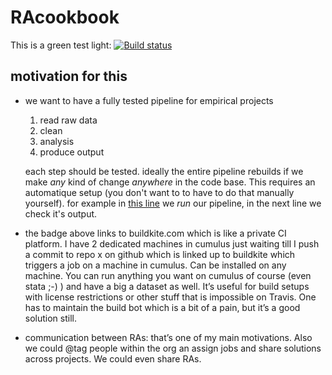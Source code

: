 # RAcookbook

This is a green test light: [![Build status](https://badge.buildkite.com/352e8b15b2e5aeb644fa43740cfebceda8883f0d7c5ff459e7.svg)](https://buildkite.com/sciencespoecon/racookbook)

## motivation for this

- we want to have a fully tested pipeline for empirical projects
    1. read raw data
    1. clean
    1. analysis
    1. produce output
    
    each step should be tested. ideally the entire pipeline rebuilds if we make *any* kind of change *anywhere* in the code base. This requires an automatique setup (you don't want to to have to do that manually yourself). for example in [this line](https://github.com/ScPoEcon/RAcookbook/blob/master/tests/testthat/test-my-test.R#L8) we *run* our pipeline, in the next line we check it's output.
- the badge above links to buildkite.com which is like a private CI platform. I have 2 dedicated machines in cumulus just waiting till I push a commit to repo x on github which is linked up to buildkite which triggers a job on a machine in cumulus. Can be installed on any machine. You can run anything you want on cumulus of course (even stata ;-) ) and have a big a dataset as well. It’s useful for build setups with license restrictions or other stuff that is impossible on Travis. One has to maintain the build bot which is a bit of a pain, but it’s a good solution still.
- communication between RAs: that’s one of my main motivations. Also we could @tag people within the org an assign jobs and share solutions across projects. We could even share RAs.
